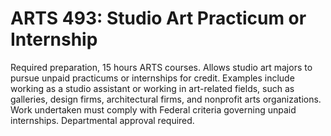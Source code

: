 # ARTS 493: Studio Art Practicum or Internship

Required preparation, 15 hours ARTS courses. Allows studio art majors to pursue unpaid practicums or internships for credit. Examples include working as a studio assistant or working in art-related fields, such as galleries, design firms, architectural firms, and nonprofit arts organizations. Work undertaken must comply with Federal criteria governing unpaid internships. Departmental approval required.